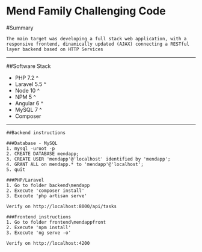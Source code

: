 # Mend Family Challenging Code

#Summary
```
The main target was developing a full stack web application, with a responsive frontend, dinamically updated (AJAX) connecting a RESTful layer backend based on HTTP Services

```

---------

##Software Stack

* PHP 7.2 ^
* Laravel 5.5 ^
* Node 10 ^
* NPM 5 ^
* Angular 6 ^
* MySQL 7 ^
* Composer

-----------

```
##Backend instructions

###Database - MySQL
1. mysql -uroot -p
2. CREATE DATABASE mendapp;
3. CREATE USER 'mendapp'@'localhost' identified by 'mendapp';
4. GRANT ALL on mendapp.* to 'mendapp'@'localhost';
5. quit

###PHP/Laravel
1. Go to folder backend\mendapp 
2. Execute 'composer install'
3. Execute 'php artisan serve'

Verify on http://localhost:8000/api/tasks

###Frontend instructions
1. Go to folder frontend\mendappfront
2. Execute 'npm install'
3. Execute 'ng serve -o'

Verify on http://localhost:4200





